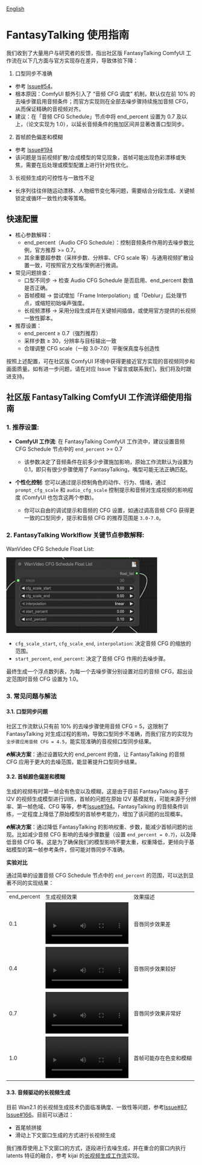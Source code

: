 [English](./tips.md)

# FantasyTalking 使用指南

我们收到了大量用户与研究者的反馈，指出社区版 FantasyTalking ComfyUI 工作流在以下几方面与官方实现存在差异，导致体验下降：  

1. 口型同步不准确
- 参考 [Issue#54](https://github.com/Fantasy-AMAP/fantasy-talking/issues/54#issuecomment-2890198393)。  
- 根本原因：ComfyUI 额外引入了 “音频 CFG 调度” 机制，默认仅在前 10% 的去噪步骤启用音频条件；而官方实现则在全部去噪步骤持续施加音频 CFG，从而保证精确的音视频对齐。
- 建议：在「音频 CFG Schedule」节点中将 end_percent 设置为 0.7 及以上，（论文实现为 1.0），以延长音频条件的施加区间并显著改善口型同步。

2. 首帧颜色偏差和模糊
- 参考 [Issue#194](https://github.com/kijai/ComfyUI-WanVideoWrapper/issues/194)
- 该问题是当前视频扩散/合成模型的常见现象，首帧可能出现色彩漂移或失焦，需要在后处理或模型配置上进行针对性优化。

3. 长视频生成的可控性与一致性不足
- 长序列往往伴随运动漂移、人物细节变化等问题，需要结合分段生成、关键帧锁定或循环一致性约束等策略。

## 快速配置

- 核心参数解释：
	- end_percent（Audio CFG Schedule）：控制音频条件作用的去噪步数比例，官方推荐 >= 0.7。
	- 其余重要超参数（采样步数、分辨率、CFG scale 等）与通用视频扩散设置一致，可按照官方文档/案例进行微调。
- 常见问题排查：
	- 口型不同步 → 检查 Audio CFG Schedule 是否启用、end_percent 数值是否正确。
	- 首帧模糊 → 尝试增加「Frame Interpolation」或「Deblur」后处理节点，或缩短初始噪声强度。
	- 长视频漂移 → 采用分段生成并在关键帧间插值，或使用官方提供的长视频一致性脚本。
- 推荐设置：
	- end_percent ≥ 0.7（强烈推荐）
  -	采样步数 ≥ 30，分辨率与目标输出一致
  -	合理调整 CFG scale（一般 3.0-7.0）平衡保真度与创造性

按照上述配置，可在社区版 ComfyUI 环境中获得更接近官方实现的音视频同步和画面质量。如有进一步问题，请在对应 Issue 下留言或联系我们，我们将及时跟进支持。


## 社区版 FantasyTalking ComfyUI 工作流详细使用指南

### 1. 推荐设置:
- **ComfyUI 工作流**: 在 FantasyTalking ComfyUI 工作流中，建议设置音频 CFG Schedule 节点中的 `end_percent` >= 0.7
  - 该参数决定了音频条件在前多少步骤施加影响，原始工作流默认为设置为 0.1，即只有很少步骤使用了 FantasyTalking，嘴型可能无法正确匹配。

- **个性化控制**: 您可以通过提示控制角色的动作、行为、情绪，通过 `prompt_cfg_scale` 和 `audio_cfg_scale` 控制提示和音频对生成视频的影响程度 (ComfyUI 也包含这两个参数)。
  - 你可以自由的调试提示和音频的 CFG 设置，如通过调高音频 CFG 获得更一致的口型同步，提示和音频 CFG 的推荐范围是 `3.0-7.0`。

### 2. FantasyTalking Worklflow 关键节点参数解释:
WanVideo CFG Schedule Float List:

<img src="assets/audio_cfg_node.png" alt="Example"  width="400" height="200" />

* `cfg_scale_start`, `cfg_scale_end`, `interpolation`: 决定音频 CFG 的缩放的范围。
* `start_percent`, `end_percent`: 决定了音频 CFG 作用的去噪步骤。

最终生成一个浮点数列表，为每一个去噪步骤分别设置对应的音频 CFG，超出设定范围时音频 CFG 设置为 1.0。

### 3. 常见问题与解法

#### 3.1. 口型同步问题

社区工作流默认只有前 10% 的去噪步骤使用音频 CFG = 5，这限制了 FantasyTalking 对生成过程的影响，导致口型同步不准确，而我们官方的实现为`全步骤应用音频 CFG = 4.5`，能实现准确的音视频口型同步结果。

**🔥解决方案**：通过设置较大的 end_percent 的值，让 FantasyTalking 的音频 CFG 应用于更大的去噪范围，能显著提升口型同步结果。

#### 3.2. 首帧颜色偏差和模糊
生成的视频有时第一帧会有色变以及模糊，这是由于目前 FantasyTalking 基于 I2V 的视频生成模型进行训练，首帧的问题在原始 I2V 基模就有，可能来源于分辨率、第一帧色域、CFG 等等，参考[Issue#194](https://github.com/kijai/ComfyUI-WanVideoWrapper/issues/194)。FantasyTalking 的音频条件训练，一定程度上降低了原始模型的首帧参考能力，增加了该问题的出现概率。

**🔥解决方案**：通过降低 FantasyTalking 的影响权重、步数，能减少首帧问题的出现。比如减少音频 CFG 影响的去噪步骤数量（设置 `end_percent = 0.7`)，以及降低音频 CFG 等。这是为了确保我们的模型影响不要太重，权重降低，更倾向于基础模型的第一帧参考条件，但可能对唇同步不准确。

**实验对比**  

通过简单的设置音频 CFG Schedule 节点中的 `end_percent` 的范围，可以达到显著不同的实现结果：

<table>
  <tr>
    <td>end_percent</td>
    <td>生成视频效果</td>
    <td>效果描述</td>
  </tr>
  <tr>
    <td>0.1</td>
    <td>
      <video style="width: 220px; height: auto;" src="https://github.com/user-attachments/assets/e5dbd0b9-7c18-4627-aa16-881e513d16a4" type="video/mp4">
        您的浏览器不支持视频标签。
      </video>
    </td>
    <td>音唇同步效果差</td>
      </tr>
  <tr>
    <td>0.4</td>
    <td>
      <video style="width: 220px; height: auto;" src="https://github.com/user-attachments/assets/e80c328b-d1d2-43f9-bad8-665ac78dfb40" type="video/mp4">
        您的浏览器不支持视频标签。
      </video>
    </td>
    <td>音唇同步效果较好</td>
  </tr>
  <tr>
    <td>0.7</td>
    <td>
      <video style="width: 220px; height: auto;" src="https://github.com/user-attachments/assets/c44a8499-93d2-4038-b72e-9174b5652aa0" type="video/mp4">
        您的浏览器不支持视频标签。
      </video>
    </td>
    <td>音唇同步效果非常好</td>
  </tr>
  <tr>
    <td>1.0</td>
    <td>
      <video style="width: 220px; height: auto;" src="https://github.com/user-attachments/assets/0f100d85-1b78-4ea1-958a-7634fcce5888" type="video/mp4">
        您的浏览器不支持视频标签。
      </video>
    </td>
    <td>首帧可能存在色变和模糊</td>
  </tr>
</table>

#### 3.3. 音频驱动的长视频生成

目前 Wan2.1 的长视频生成技术仍面临准确度、一致性等问题，参考[Issue#87](https://github.com/kijai/ComfyUI-WanVideoWrapper/issues/87), [Issue#166](https://github.com/kijai/ComfyUI-WanVideoWrapper/issues/166)。目前可以通过：
- 首尾帧拼接
- 滑动上下文窗口生成的方式进行长视频生成

我们推荐使用上下文窗口的方式，逐段进行去噪生成，并在重合的窗口内执行 latents 特征的融合，参考 kijai 的[长视频生成工作流](https://github.com/kijai/ComfyUI-WanVideoWrapper/blob/main/example_workflows/wanvideo_long_T2V_example_01.json)实现。
